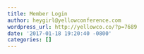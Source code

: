 ```yaml
---
title: Member Login
author: heygirl@yellowconference.com
wordpress_url: http://yellowco.co/?p=7689
date: '2017-01-18 19:20:40 -0800'
categories: []
---
```

